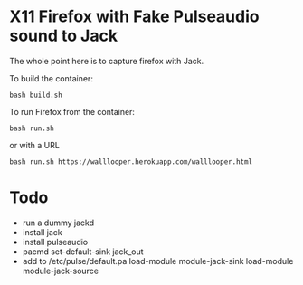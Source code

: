 # X11 Firefox with Fake Pulseaudio sound to Jack

The whole point here is to capture firefox with Jack.

To build the container:

`bash build.sh`

To run Firefox from the container:

`bash run.sh`

or with a URL

`bash run.sh https://walllooper.herokuapp.com/walllooper.html`

# Todo 
- run a dummy jackd
- install jack
- install pulseaudio
- pacmd set-default-sink jack_out
- add to /etc/pulse/default.pa
	load-module module-jack-sink
	load-module module-jack-source


